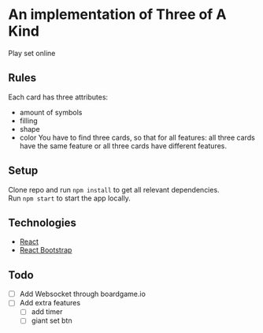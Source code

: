 # An implementation of Three of A Kind
Play set online

## Rules
Each card has three attributes:
- amount of symbols
- filling
- shape
- color
You have to find three cards, so that for all features: all three cards have the same feature or all three cards have different features.

## Setup
Clone repo and run `npm install` to get all relevant dependencies.  
Run `npm start` to start the app locally.

## Technologies
- [React](https://reactjs.org/)
- [React Bootstrap](https://react-bootstrap.github.io)

## Todo
- [ ] Add Websocket through boardgame.io
- [ ] Add extra features  
    - [ ] add timer
    - [ ] giant set btn